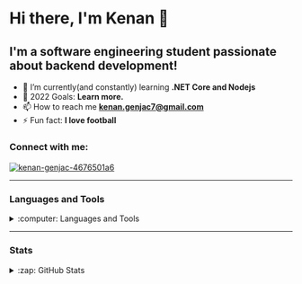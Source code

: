 # Hi there, I'm Kenan 👋 

## I'm a software engineering student passionate about backend development!

- 🌱 I’m currently(and constantly) learning **.NET Core and Nodejs**
- 🥅 2022 Goals: **Learn more.**
- 📫 How to reach me **kenan.genjac7@gmail.com**
- ⚡ Fun fact: **I love football**

### Connect with me:

<p align="left">
<a href="https://linkedin.com/in/kenan-genjac-4676501a6" target="blank"><img align="center" src="https://raw.githubusercontent.com/rahuldkjain/github-profile-readme-generator/master/src/images/icons/Social/linked-in-alt.svg" alt="kenan-genjac-4676501a6" height="30" width="40" /></a>
</p>

---

### Languages and Tools
<details>
  <summary>:computer: Languages and Tools</summary>
  <br/>
  
- <img align="left" alt="Visual Studio" width="40px" src="https://cdn.jsdelivr.net/gh/devicons/devicon/icons/visualstudio/visualstudio-plain.svg" style="padding-right:10px;" /> <img align="left" alt="Visual Studio Code" width="40px" src="https://cdn.jsdelivr.net/gh/devicons/devicon/icons/vscode/vscode-original.svg" style="padding-right:10px;" /> <br/><br/><br/>
- <img align="left" alt="csharp" width="40px" src="https://raw.githubusercontent.com/devicons/devicon/master/icons/csharp/csharp-original.svg" style="padding-right:10px;"/> <img align="left" alt="JavaScript" width="40px" src="https://cdn.jsdelivr.net/gh/devicons/devicon/icons/javascript/javascript-original.svg" style="padding-right:10px;" /><br /><br/><br/>
- <img align="left" alt="dotnet" width="40px" src="https://raw.githubusercontent.com/devicons/devicon/master/icons/dot-net/dot-net-original-wordmark.svg" style="padding-right:10px;" /> <img align="left" alt="netcore" width="40px" src="https://cdn.jsdelivr.net/gh/devicons/devicon/icons/dotnetcore/dotnetcore-original.svg" style="padding-right:10px;" /> <img align="left" alt="Node.js" width="40px" src="https://cdn.jsdelivr.net/gh/devicons/devicon/icons/nodejs/nodejs-original.svg" style="padding-right:10px;" /> <img align="left" alt="Express" width="40px" src="https://cdn.jsdelivr.net/gh/devicons/devicon/icons/express/express-original-wordmark.svg" style="padding-right:10px;" /><br /><br/><br/>
- <img align="left" alt="MongoDB" width="40px" src="https://cdn.jsdelivr.net/gh/devicons/devicon/icons/mongodb/mongodb-original.svg" style="padding-right:10px;" /> <img align="left" alt="MySQL" width="40px" src="https://cdn.jsdelivr.net/gh/devicons/devicon/icons/mysql/mysql-original.svg" style="padding-right:10px;" /> <img align="left" alt="MsSQL" width="40px" src="https://www.svgrepo.com/show/303229/microsoft-sql-server-logo.svg" style="padding-right:10px;" /> <br /><br/><br/>
- <img align="left" alt="Git" width="40px" src="https://cdn.jsdelivr.net/gh/devicons/devicon/icons/git/git-original.svg" style="padding-right:10px;" /> <img align="left" alt="GitHub" width="40px" src="https://cdn.jsdelivr.net/gh/devicons/devicon/icons/github/github-original-wordmark.svg" style="padding-right:10px;" /> <img align="left" alt="Jira" width="40px" src="https://cdn.jsdelivr.net/gh/devicons/devicon/icons/jira/jira-original.svg" style="padding-right:10px;" /> <img align="left" alt="Bitbucket" width="40px" src="https://cdn.jsdelivr.net/gh/devicons/devicon/icons/bitbucket/bitbucket-original-wordmark.svg" style="padding-right:10px;" /> <br /><br/><br/>
- <img align="left" alt="Linux" width="40px" src="https://raw.githubusercontent.com/devicons/devicon/master/icons/linux/linux-original.svg" style="padding-right:10px;" /> <img align="left" alt="Postman" width="40px" src="https://www.vectorlogo.zone/logos/getpostman/getpostman-icon.svg" style="padding-right:10px;" />
<br />
</details>

---
### Stats
<details>
  <summary>:zap: GitHub Stats</summary>
    <br/>
    <img align="left" alt="codeSTACKr's GitHub Stats" src="https://github-readme-stats.vercel.app/api?username=kenangenjac&show_icons=true&hide_border=false&title_color=ff652f&icon_color=FFE400&bg_color=09131B&text_color=ffffff&border_color=0c1a25" />
    <br/>
    <br/>
    <br/>
    <br/>
    <br/>
    <br/>
    <br/>
    <br/>
    <br/>
   <img align="center" src="https://github-readme-streak-stats.herokuapp.com/?user=kenangenjac&" alt="kenangenjac" />
</details>

[linkedin]: https://linkedin.com/in/kenan-genjac-4676501a6/
